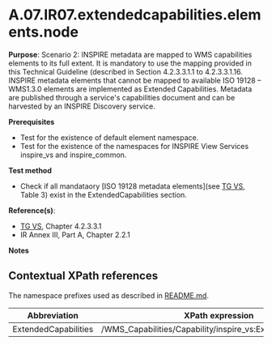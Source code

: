 # A.07.IR07.extendedcapabilities.elements.node

**Purpose**: Scenario 2: INSPIRE metadata are mapped to WMS capabilities elements to its full extent. It is mandatory to use the mapping provided in this Technical Guideline (described in Section 4.2.3.3.1.1 to 4.2.3.3.1.16. INSPIRE metadata elements that cannot be mapped to available ISO 19128 – WMS1.3.0 elements are implemented as Extended Capabilities. Metadata are published through a service's capabilities document and can be harvested by an INSPIRE Discovery service.

**Prerequisites**

* Test for the existence of default element namespace.
* Test for the existence of the namespaces for INSPIRE View Services inspire_vs and inspire_common.

**Test method**

* Check if all mandataory [ISO 19128 metadata elements](see [TG VS](README.md#ref_TG_VS), Table 3) exist in the ExtendedCapabilities section.

**Reference(s)**: 
* [TG VS](README.md#ref_TG_VS), Chapter 4.2.3.3.1
* IR Annex III, Part A, Chapter 2.2.1

**Notes**

## Contextual XPath references

The namespace prefixes used as described in [README.md](README.md#namespaces).

Abbreviation                                               |  XPath expression
---------------------------------------------------------- | -------------------------------------------------------------------------
ExtendedCapabilities <a name="ExtendedCapabilities"></a>   | /WMS_Capabilities/Capability/inspire_vs:ExtendedCapabilities
